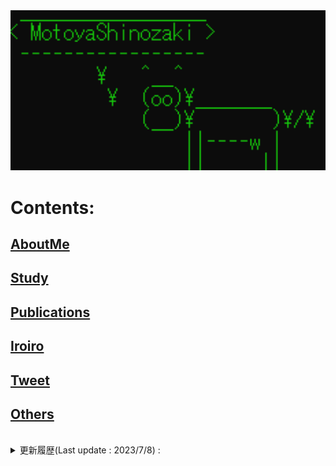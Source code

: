 <img src="./Top.png" width="600px">

# Contents:
## [AboutMe](./content/introduction/introduction.md)
## [Study](./content/study/study.md)
## [Publications](./content/publication/publication.md)
## [Iroiro](./content/iroiro/iroiro.md)
## [Tweet](./content/news/tweet.md)
## [Others](./content/others/others.md)
<br>

<details>
<summary>更新履歴(Last update : 2023/7/8) :</summary>
<pre>
2023/3/31  : "Publications (原著論文)"を更新
2023/2/27  : "Publications (国際会議, 国内学会・研究会等)"、"AboutMe"を更新
2022/12/23  : "Publications (原著論文)"を更新
2022/4/29  : "Others (真空の物理)"を更新
2022/4/4  : "AboutMe"を更新
2022/3/15  : "Publications (国内学会・研究会等)"を更新
2021/10/26  : "Publications (国内学会・研究会等)"を更新
2021/10/26  : "Publications (国際会議)"を更新
2021/9/13  : "Publications (国内学会・研究会等),<br>              Study (半導体量子ドットの高周波反射測定法における読み出しノイズ評価) "を更新
2021/7/24  : "Publications (その他出版物等)"を更新
2021/6/18  : "Publications (その他出版物等)"を更新
2021/3/4  : "Publications (国際会議)"を更新
2021/2/19  : "Publications (原著論文)"を更新
2020/12/27  : "Study (微細MTJ素子におけるスピン波の端状態)"を更新
2020/11/18  : "Publications (原著論文)"を更新
2020/9/23  : "Publications (国内学会・研究会等)"を更新
2020/8/26 : "Iroiro (MTJ, MTJ素子の熱安定性)"を更新
2020/8/26 : "Others"を更新
2020/7/23 : "Iroiro (量子コンピューティングの基礎)"を更新
2020/7/5  : GitHub Pagesに移行
2020/4/10 : とりあえずアップ
</pre>
</details>